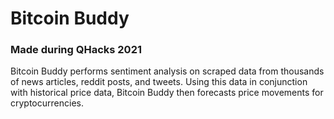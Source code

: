 # Bitcoin Buddy
### Made during QHacks 2021

Bitcoin Buddy performs sentiment analysis on scraped data from thousands of news articles, reddit posts, and tweets. Using this data in conjunction with historical price data, Bitcoin Buddy then forecasts price movements for cryptocurrencies.
